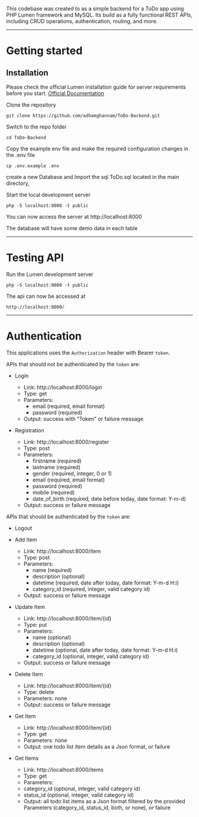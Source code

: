This codebase was created to as a simple backend for a ToDo app using PHP Lumen framework and MySQL.
Its build as a fully functional REST APIs, including CRUD operations, authentication, routing, and more.

----------

# Getting started

## Installation

Please check the official Lumen installation guide for server requirements before you start. [Official Documentation](https://lumen.laravel.com/docs/5.5/installation)


Clone the repository

    git clone https://github.com/adhamghannam/ToDo-Backend.git

Switch to the repo folder

    cd ToDo-Backend


Copy the example env file and make the required configuration changes in the .env file

    cp .env.example .env

create a new Database and Import the sql ToDo.sql located in the main directory,

Start the local development server

    php -S localhost:8000 -t public

You can now access the server at http://localhost:8000

The database will have some demo data in each table

----------

# Testing API

Run the Lumen development server

    php -S localhost:8000 -t public

The api can now be accessed at

    http://localhost:8000/

----------

# Authentication

This applications uses the `Authorization` header with Bearer `token`.

APIs that should not be authenticated by the `token` are:

 * Login
    - Link: http://localhost:8000/login
    - Type: get
    - Parameters:
      - email (required, email format)
      - password (required)
    - Output: success with "Token" or failure message

 * Registration
    - Link: http://localhost:8000/register
    - Type: post
    - Parameters:
      - firstname (required)
      - lastname (required)
      - gender (required, integer, 0 or 1)
      - email (required, email format)
      - password (required)
      - mobile (required)
      - date_of_birth (required, date before today, date format: Y-m-d)
    - Output: success or failure message

APIs that should be authenticated by the `token` are:

* Logout

* Add Item
   - Link: http://localhost:8000/item
   - Type: post
   - Parameters:
     - name (required)
     - description (optional)
     - datetime (required, date after today, date format: Y-m-d H:i)
     - category_id (required, integer, valid category id)
   - Output: success or failure message

* Update Item
   - Link: http://localhost:8000/item/{id}
   - Type: put
   - Parameters:
     - name (optional)
     - description (optional)
     - datetime (optional, date after today, date format: Y-m-d H:i)
     - category_id (optional, integer, valid category id)
   - Output: success or failure message

* Delete Item
   - Link: http://localhost:8000/item/{id}
   - Type: delete
   - Parameters: none
   - Output: success or failure message

* Get Item
   - Link: http://localhost:8000/item/{id}
   - Type: get
   - Parameters: none
   - Output: one todo list item details as a Json format, or failure

* Get Items
   - Link: http://localhost:8000/items
   - Type: get
   - Parameters:
    - category_id (optional, integer, valid category id)
    - status_id (optional, integer, valid category id)
   - Output: all todo list items as a Json format filtered by the provided Parameters
    (category_id, status_id, both, or none), or failure
